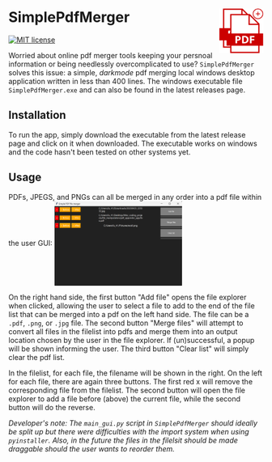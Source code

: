 # <img src="images/pdf_merger_logo.png" width = "17.5%" align = "right" /> SimplePdfMerger

[![MIT license](https://img.shields.io/badge/license-MIT-green.svg)](https://github.com/Qile0317/SimplePdfMerger/LICENSE.md)

Worried about online pdf merger tools keeping your persnoal information or being needlessly overcomplicated to use? `SimplePdfMerger` solves this issue: a simple, *darkmode* pdf merging local windows desktop application written in less than 400 lines. The windows executable file `SimplePdfMerger.exe` and can also be found in the latest releases page.

## Installation
To run the app, simply download the executable from the latest release page and click on it when downloaded. The executable works on windows and the code hasn't been tested on other systems yet.

## Usage
PDFs, JPEGS, and PNGs can all be merged in any order into a pdf file within the user GUI:
<img src="images/GUI_example.png" width = "50%" align = "center" />

On the right hand side, the first button "Add file" opens the file explorer when clicked, allowing the user to select a file to add to the end of the file list that can be merged into a pdf on the left hand side. The file can be a `.pdf`, `.png`, or `.jpg` file. The second button "Merge files" will attempt to convert all files in the filelist into pdfs and merge them into an output location chosen by the user in the file explorer. If (un)successful, a popup will be shown informing the user. The third button "Clear list" will simply clear the pdf list.

In the filelist, for each file, the filename will be shown in the right. On the left for each file, there are again three buttons. The first red x will remove the corresponding file from the filelist. The second button will open the file explorer to add a file before (above) the current file, while the second button will do the reverse.

*Developer's note: The `main_gui.py` script in `SimplePdfMerger` should ideally be split up but there were difficulties with the import system when using `pyinstaller`. Also, in the future the files in the filelsit should be made draggable should the user wants to reorder them.*